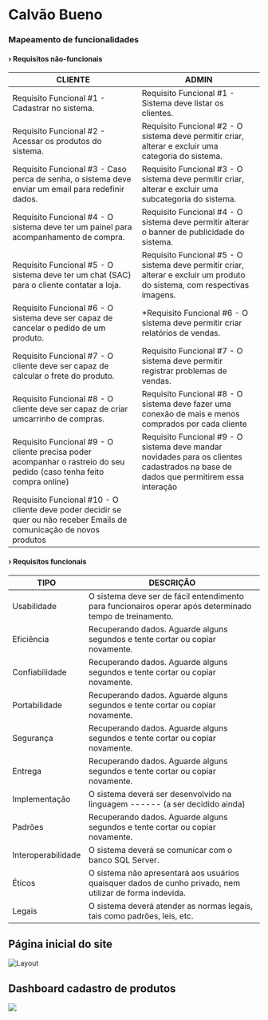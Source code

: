 # Calvão Bueno
### Mapeamento de funcionalidades

#### › Requisitos não-funcionais

| CLIENTE | ADMIN |
|---------| ------|
|Requisito Funcional #1 - Cadastrar no sistema. | Requisito Funcional  #1 - Sistema deve listar os clientes.
Requisito Funcional #2 - Acessar os produtos do sistema. | Requisito Funcional  #2 - O sistema deve permitir criar, alterar e excluir uma categoria do sistema.
Requisito Funcional #3 - Caso perca de senha, o sistema deve enviar um email para redefinir dados. | Requisito Funcional  #3 - O sistema deve permitir criar, alterar e excluir uma subcategoria do sistema.
Requisito Funcional #4 - O sistema deve ter um painel para acompanhamento de compra. | Requisito Funcional  #4 - O sistema deve permitir alterar o banner de publicidade do sistema.
Requisito Funcional #5 - O sistema deve ter um chat (SAC) para o cliente contatar a loja. | Requisito Funcional  #5 - O sistema deve permitir criar, alterar e excluir um produto do sistema, com respectivas imagens.
Requisito Funcional #6 - O sistema deve ser capaz de cancelar o pedido de um produto. | *Requisito Funcional  #6 - O sistema deve permitir criar relatórios de  vendas.
Requisito Funcional #7 - O cliente deve ser capaz de calcular  o frete do produto. | Requisito Funcional  #7 - O sistema deve permitir registrar problemas de vendas.
Requisito Funcional #8 - O cliente deve ser capaz de criar umcarrinho de compras. | Requisito Funcional  #8 - O sistema deve fazer uma conexão de mais e menos comprados por cada cliente
Requisito Funcional #9 - O cliente precisa poder acompanhar o rastreio do seu pedido (caso tenha feito compra online) | Requisito Funcional #9 - O sistema deve mandar novidades para os clientes cadastrados na base de dados que permitirem essa interação
Requisito Funcional  #10 - O cliente deve poder decidir se quer ou não receber Emails de comunicação de novos produtos | 

#### › Requisitos funcionais

| TIPO | DESCRIÇÃO |
|------|-----------|
|Usabilidade | O sistema deve ser de fácil entendimento para funcionairos operar após determinado tempo de treinamento.
Eficiência | Recuperando dados. Aguarde alguns segundos e tente cortar ou copiar novamente.
Confiabilidade | Recuperando dados. Aguarde alguns segundos e tente cortar ou copiar novamente.
Portabilidade | Recuperando dados. Aguarde alguns segundos e tente cortar ou copiar novamente.
Segurança | Recuperando dados. Aguarde alguns segundos e tente cortar ou copiar novamente.
Entrega | Recuperando dados. Aguarde alguns segundos e tente cortar ou copiar novamente.
Implementação | O sistema deverá ser desenvolvido na linguagem ------ (a ser decidido ainda)	
Padrões | Recuperando dados. Aguarde alguns segundos e tente cortar ou copiar novamente.
Interoperabilidade | O sistema deverá se comunicar com o banco SQL Server.	
Éticos | O sistema não apresentará aos usuários quaisquer dados de cunho privado, nem utilizar de forma indevida.
Legais | O sistema deverá atender as normas legais, tais como padrões, leis, etc. 	

## Página inicial do site
<img src="https://raw.githubusercontent.com/Calvao-Bueno/projeto/main/calv%C3%A3o%20site.png" alt="Layout" title="Site" />

## Dashboard cadastro de produtos
<img src="https://raw.githubusercontent.com/Calvao-Bueno/projeto/main/prot%C3%B3tipo%20tela%20adm.png" />
